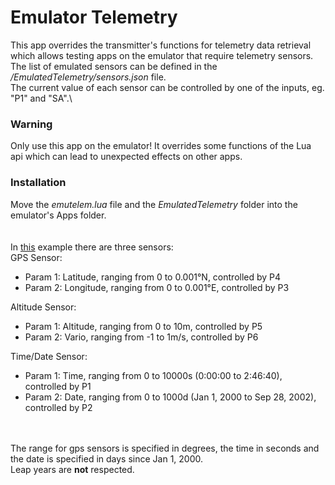 # Emulator Telemetry

This app overrides the transmitter's functions for telemetry data retrieval which allows testing apps on the emulator that require telemetry sensors.\
The list of emulated sensors can be defined in the <i>/EmulatedTelemetry/sensors.json</i> file.\
The current value of each sensor can be controlled by one of the inputs, eg. "P1" and "SA".\

### Warning
Only use this app on the emulator! It overrides some functions of the Lua api which can lead to unexpected effects on other apps.

### Installation
Move the <i>emutelem.lua</i> file and the <i>EmulatedTelemetry</i> folder into the emulator's Apps folder.\
\
\
In <a href="https://github.com/LeonAirRC/Jeti-Lua-Apps/tree/main/Emulator%20Telemetry/EmulatedTelemetry/sensors.json">this</a> example there are three sensors:\
GPS Sensor:
- Param 1: Latitude, ranging from 0 to 0.001°N, controlled by P4
- Param 2: Longitude, ranging from 0 to 0.001°E, controlled by P3

Altitude Sensor:
- Param 1: Altitude, ranging from 0 to 10m, controlled by P5
- Param 2: Vario, ranging from -1 to 1m/s, controlled by P6

Time/Date Sensor:
- Param 1: Time, ranging from 0 to 10000s (0:00:00 to 2:46:40), controlled by P1
- Param 2: Date, ranging from 0 to 1000d (Jan 1, 2000 to Sep 28, 2002), controlled by P2

\
\
The range for gps sensors is specified in degrees, the time in seconds and the date is specified in days since Jan 1, 2000.\
Leap years are **not** respected.
